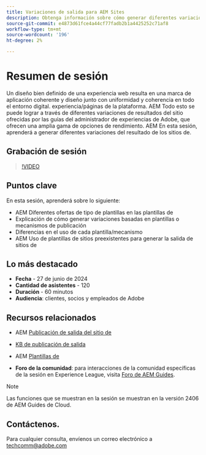 ```yaml
---
title: Variaciones de salida para AEM Sites
description: Obtenga información sobre cómo generar diferentes variaciones de resultados de AEM Sites desde AEM Guides
source-git-commit: e4873d61fce4a44cf77fadb2b1a4425252c71af8
workflow-type: tm+mt
source-wordcount: '196'
ht-degree: 2%

---
```



# Resumen de sesión

Un diseño bien definido de una experiencia web resulta en una marca de aplicación coherente
y diseño junto con uniformidad y coherencia en todo el entorno digital.
experiencia/páginas de la plataforma.
AEM Todo esto se puede lograr a través de diferentes variaciones de resultados del sitio ofrecidas por las guías del administrador de experiencias de Adobe, que ofrecen una amplia gama de opciones de rendimiento.
AEM En esta sesión, aprenderá a generar diferentes variaciones del resultado de los sitios de.

## Grabación de sesión

>[!VIDEO](https://video.tv.adobe.com/v/3430649/)

## Puntos clave

En esta sesión, aprenderá sobre lo siguiente:

- AEM Diferentes ofertas de tipo de plantillas en las plantillas de
- Explicación de cómo generar variaciones basadas en plantillas o mecanismos de publicación
- Diferencias en el uso de cada plantilla/mecanismo
- AEM Uso de plantillas de sitios preexistentes para generar la salida de sitios de

## Lo más destacado

- **Fecha** - 27 de junio de 2024
- **Cantidad de asistentes** - 120
- **Duración** - 60 minutos
- **Audiencia**: clientes, socios y empleados de Adobe

## Recursos relacionados


- AEM [Publicación de salida del sitio de](https://experienceleague.adobe.com/en/docs/experience-manager-guides/using/user-guide/output-gen/output-presets-aemg/generate-output-aem-site#:~:text=To%20open%20output%20presets%20for,configurations%2C%20and%20then%20click%20Save.)

- [KB de publicación de salida](https://experienceleague.adobe.com/en/docs/experience-manager-guides/using/user-guide/output-gen/output-presets-aemg/generate-output-knowledge-base)

- AEM [Plantillas de](https://experienceleague.adobe.com/en/docs/experience-manager-65/content/implementing/developing/platform/templates/templates)

- **Foro de la comunidad**: para interacciones de la comunidad específicas de la sesión en Experience League, visita [Foro de AEM Guides](https://experienceleaguecommunities.adobe.com/t5/experience-manager-guides/bd-p/xml-documentation-discussions).

>[!NOTE]
>
> Las funciones que se muestran en la sesión se muestran en la versión 2406 de AEM Guides de Cloud.

## Contáctenos.

Para cualquier consulta, envíenos un correo electrónico a <techcomm@adobe.com>

